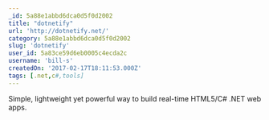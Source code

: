 ```yaml
---
_id: 5a88e1abbd6dca0d5f0d2002
title: "dotnetify"
url: 'http://dotnetify.net/'
category: 5a88e1abbd6dca0d5f0d2002
slug: 'dotnetify'
user_id: 5a83ce59d6eb0005c4ecda2c
username: 'bill-s'
createdOn: '2017-02-17T18:11:53.000Z'
tags: [.net,c#,tools]
---
```


Simple, lightweight yet powerful way to build real-time HTML5/C# .NET web apps.
